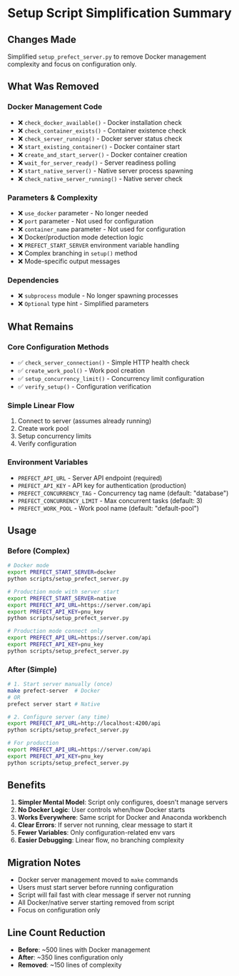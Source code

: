 # Setup Script Simplification Summary

## Changes Made

Simplified `setup_prefect_server.py` to remove Docker management complexity and focus on configuration only.

## What Was Removed

### Docker Management Code
- ❌ `check_docker_available()` - Docker installation check
- ❌ `check_container_exists()` - Container existence check  
- ❌ `check_server_running()` - Docker server status check
- ❌ `start_existing_container()` - Docker container start
- ❌ `create_and_start_server()` - Docker container creation
- ❌ `wait_for_server_ready()` - Server readiness polling
- ❌ `start_native_server()` - Native server process spawning
- ❌ `check_native_server_running()` - Native server check

### Parameters & Complexity
- ❌ `use_docker` parameter - No longer needed
- ❌ `port` parameter - Not used for configuration
- ❌ `container_name` parameter - Not used for configuration
- ❌ Docker/production mode detection logic
- ❌ `PREFECT_START_SERVER` environment variable handling
- ❌ Complex branching in `setup()` method
- ❌ Mode-specific output messages

### Dependencies
- ❌ `subprocess` module - No longer spawning processes
- ❌ `Optional` type hint - Simplified parameters

## What Remains

### Core Configuration Methods
- ✅ `check_server_connection()` - Simple HTTP health check
- ✅ `create_work_pool()` - Work pool creation
- ✅ `setup_concurrency_limit()` - Concurrency limit configuration  
- ✅ `verify_setup()` - Configuration verification

### Simple Linear Flow
1. Connect to server (assumes already running)
2. Create work pool
3. Setup concurrency limits
4. Verify configuration

### Environment Variables
- `PREFECT_API_URL` - Server API endpoint (required)
- `PREFECT_API_KEY` - API key for authentication (production)
- `PREFECT_CONCURRENCY_TAG` - Concurrency tag name (default: "database")
- `PREFECT_CONCURRENCY_LIMIT` - Max concurrent tasks (default: 3)
- `PREFECT_WORK_POOL` - Work pool name (default: "default-pool")

## Usage

### Before (Complex)
```bash
# Docker mode
export PREFECT_START_SERVER=docker
python scripts/setup_prefect_server.py

# Production mode with server start
export PREFECT_START_SERVER=native
export PREFECT_API_URL=https://server.com/api
export PREFECT_API_KEY=pnu_key
python scripts/setup_prefect_server.py

# Production mode connect only
export PREFECT_API_URL=https://server.com/api
export PREFECT_API_KEY=pnu_key
python scripts/setup_prefect_server.py
```

### After (Simple)
```bash
# 1. Start server manually (once)
make prefect-server  # Docker
# OR
prefect server start # Native

# 2. Configure server (any time)
export PREFECT_API_URL=http://localhost:4200/api
python scripts/setup_prefect_server.py

# For production
export PREFECT_API_URL=https://server.com/api
export PREFECT_API_KEY=pnu_key
python scripts/setup_prefect_server.py
```

## Benefits

1. **Simpler Mental Model**: Script only configures, doesn't manage servers
2. **No Docker Logic**: User controls when/how Docker starts
3. **Works Everywhere**: Same script for Docker and Anaconda workbench
4. **Clear Errors**: If server not running, clear message to start it
5. **Fewer Variables**: Only configuration-related env vars
6. **Easier Debugging**: Linear flow, no branching complexity

## Migration Notes

- Docker server management moved to `make` commands
- Users must start server before running configuration
- Script will fail fast with clear message if server not running
- All Docker/native server starting removed from script
- Focus on configuration only

## Line Count Reduction
- **Before**: ~500 lines with Docker management
- **After**: ~350 lines configuration only
- **Removed**: ~150 lines of complexity
